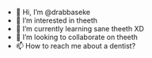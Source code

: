 - 👋 Hi, I’m @drabbaseke
- 👀 I’m interested in theeth
- 🌱 I’m currently learning sane theeth XD
- 💞️ I’m looking to collaborate on theeth
- 📫 How to reach me about a dentist?

<!---
drabbaseke/drabbaseke is a ✨ special ✨ repository because its `README.md` (this file) appears on your GitHub profile.
You can click the Preview link to take a look at your changes.
--->
